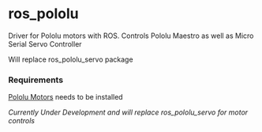 # ros_pololu
Driver for Pololu motors with ROS.
Controls Pololu Maestro as well as Micro Serial Servo Controller 

Will replace ros_pololu_servo package

### Requirements ###
[Pololu Motors](https://github.com/hansonrobotics/pololu-motors) needs to be installed

*Currently Under Development and will replace ros_pololu_servo for motor controls*

